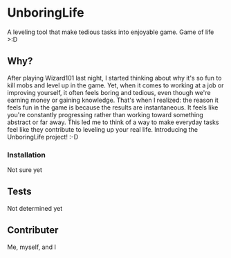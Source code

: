 # UnboringLife

A leveling tool that make tedious tasks into enjoyable game. Game of life >:D

## Why?

After playing Wizard101 last night, I started thinking about why it's so fun to kill mobs and level up in the game. Yet, when it comes to working at a job or improving yourself, it often feels boring and tedious, even though we're earning money or gaining knowledge.
That's when I realized: the reason it feels fun in the game is because the results are instantaneous. It feels like you're constantly progressing rather than working toward something abstract or far away.
This led me to think of a way to make everyday tasks feel like they contribute to leveling up your real life.
Introducing the UnboringLife project! :-D

### Installation

Not sure yet

## Tests

Not determined yet

## Contributer

Me, myself, and I



